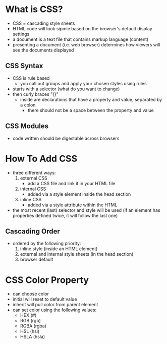 # What is CSS?
- CSS = cascading style sheets
- HTML code will look sipmle based on the browser's default display settings
- a document is a text file that contains markup language (content)
- presenting a document (i.e. web browser) determines how viewers will see the documents displayed
## CSS Syntax
- CSS is rule based
    - you call out groups and apply your chosen styles using rules
- starts with a selector (what do you want to change)
- then curly braces "{}"
    - inside are declarations that have a property and value, separated by a colon
        - there should not be a space between the property and value
## CSS Modules
- code written should be digestable across browsers
# How To Add CSS
- three different ways:
    1. external CSS
        - add a CSS file and link it in your HTML file
    2. internal CSS
        - added via a style element inside the head section
    3. inline CSS
        - added via a style attribute within the HTML
- the most recent (last) selector and style will be used (if an element has properties defined twice, it will follow the last one)
## Cascading Order
- ordered by the following priority:
    1. inline style (inside an HTML element)
    2. external and internal style sheets (in the head section)
    3. browser default
# CSS Color Property
- can choose color 
- initial will reset to default value
- inherit will pull color from parent element
- can set color using the following values:
    - HEX (#)
    - RGB (rgb)
    - RGBA (rgba)
    - HSL (hsl)
    - HSLA (hsla)